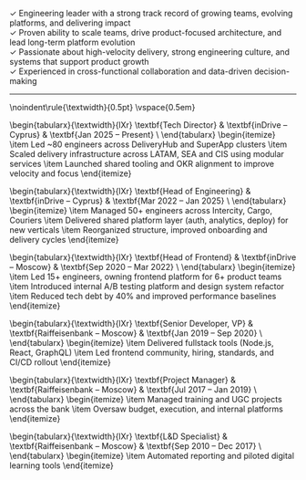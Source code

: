 ✓ Engineering leader with a strong track record of growing teams, evolving platforms, and delivering impact  
✓ Proven ability to scale teams, drive product-focused architecture, and lead long-term platform evolution  
✓ Passionate about high-velocity delivery, strong engineering culture, and systems that support product growth  
✓ Experienced in cross-functional collaboration and data-driven decision-making

---

\noindent\rule{\textwidth}{0.5pt}
\vspace{0.5em}

\begin{tabularx}{\textwidth}{lXr}
\textbf{Tech Director} & \textbf{inDrive – Cyprus} & \textbf{Jan 2025 – Present} \\
\end{tabularx}
\begin{itemize}
  \item Led ~80 engineers across DeliveryHub and SuperApp clusters
  \item Scaled delivery infrastructure across LATAM, SEA and CIS using modular services
  \item Launched shared tooling and OKR alignment to improve velocity and focus
\end{itemize}

\begin{tabularx}{\textwidth}{lXr}
\textbf{Head of Engineering} & \textbf{inDrive – Cyprus} & \textbf{Mar 2022 – Jan 2025} \\
\end{tabularx}
\begin{itemize}
  \item Managed 50+ engineers across Intercity, Cargo, Couriers
  \item Delivered shared platform layer (auth, analytics, deploy) for new verticals
  \item Reorganized structure, improved onboarding and delivery cycles
\end{itemize}

\begin{tabularx}{\textwidth}{lXr}
\textbf{Head of Frontend} & \textbf{inDrive – Moscow} & \textbf{Sep 2020 – Mar 2022} \\
\end{tabularx}
\begin{itemize}
  \item Led 15+ engineers, owning frontend platform for 6+ product teams
  \item Introduced internal A/B testing platform and design system refactor
  \item Reduced tech debt by 40\% and improved performance baselines
\end{itemize}

\begin{tabularx}{\textwidth}{lXr}
\textbf{Senior Developer, VP} & \textbf{Raiffeisenbank – Moscow} & \textbf{Jan 2019 – Sep 2020} \\
\end{tabularx}
\begin{itemize}
  \item Delivered fullstack tools (Node.js, React, GraphQL)
  \item Led frontend community, hiring, standards, and CI/CD rollout
\end{itemize}

\begin{tabularx}{\textwidth}{lXr}
\textbf{Project Manager} & \textbf{Raiffeisenbank – Moscow} & \textbf{Jul 2017 – Jan 2019} \\
\end{tabularx}
\begin{itemize}
  \item Managed training and UGC projects across the bank
  \item Oversaw budget, execution, and internal platforms
\end{itemize}

\begin{tabularx}{\textwidth}{lXr}
\textbf{L\&D Specialist} & \textbf{Raiffeisenbank – Moscow} & \textbf{Sep 2010 – Dec 2017} \\
\end{tabularx}
\begin{itemize}
  \item Automated reporting and piloted digital learning tools
\end{itemize}